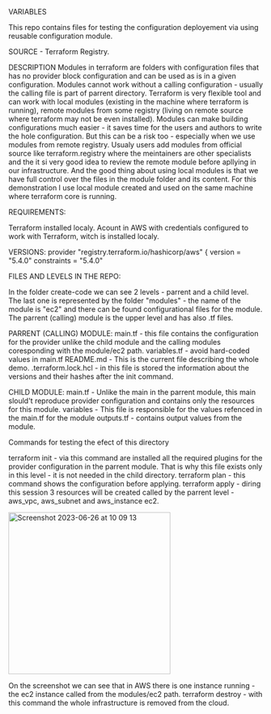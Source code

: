 VARIABLES

This repo contains files for testing the configuration deployement via using reusable configuration module. 

SOURCE - Terraform Registry.

DESCRIPTION
Modules in terraform are folders with configuration files that has no provider block configuration and can be used as is in a given configuration. Modules cannot work without a calling configuration - usually the calling file is part
of parrent directory. Terraform is very flexible tool and can work with local modules (existing in the machine where terraform is running), remote modules from some registry (living on remote source where terraform may not be even installed).
Modules can make building configurations much easier - it saves time for the users and authors to write the hole configuration. But this can be a risk too - especially when we use modules from remote registry. Usualy users add modules from official
source like terraform.registry where the meintainers are other specialists and the it si very good idea to review the remote module before apllying in our infrastructure. And the good thing about using local modules is that we
have full control over the files in the module folder and its content. For this demonstration I use local module created and used on the same machine where terraform core is running.

REQUIREMENTS:

Terraform installed localy. Acount in AWS with credentials configured to work with Terraform, witch is installed localy.

VERSIONS: 
provider "registry.terraform.io/hashicorp/aws" {
  version     = "5.4.0"
  constraints = "5.4.0"

FILES AND LEVELS IN THE REPO:

In the folder create-code we can see 2 levels - parrent and a child level. The last one is represented by the folder "modules" - the name of the module is "ec2" and there can be found configurational files for the 
module. The parrent (calling) module is the upper level and has also .tf files. 

  PARRENT (CALLING) MODULE: 
    main.tf - this file contains the configuration for the provider unlike the child module and the calling modules coresponding with the module/ec2 path.
    variables.tf - avoid hard-coded values in main.tf
    README.md - This is the current file describing the whole demo.
    .terraform.lock.hcl - in this file is stored the information about the versions and their hashes after the init command.

  CHILD MODULE:
    main.tf - Unlike the main in the parrent module, this main slould't reproduce provider configuration and contains only the resources for this module. 
    variables - This file is responsible for the values refenced in the main.tf for the module
    outputs.tf - contains output values from the module.

Commands for testing the efect of this directory

terraform init - via this command are installed all the required plugins for the provider configuration in the parrent module. That is why this file exists only in this level - it is not needed in the child directory.
terraform plan - this command shows the configuration before applying.
terraform apply - diring this session 3 resources will be created called by the parrent level - aws_vpc, aws_subnet and aws_instance ec2.







<img width="320" alt="Screenshot 2023-06-26 at 10 09 13" src="https://github.com/dbeleva-af/the-rest/assets/105104959/db1f35d9-a71a-4aef-8197-dde9d32a5c3e">








On the screenshot we can see that in AWS there is one instance running - the ec2 instance called from the modules/ec2 path.
terraform destroy - with this command the whole infrastructure is removed from the cloud.














  
